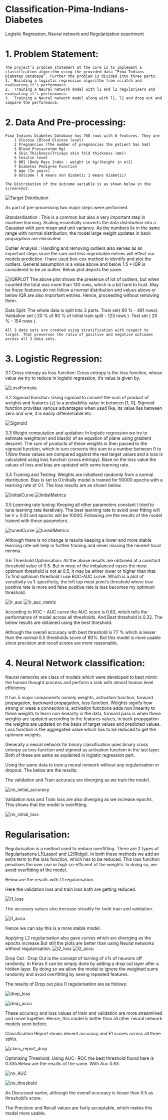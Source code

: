 # Classification-Pima-Indians-Diabetes
Logistic Regression, Neural network and Regularization experiment 


# 1. Problem Statement:
	
	The project’s problem statement at the core is to implement a classification algorithm using the provided data “Pima Indians Diabetes Database”. Further the problem is divided into three parts.
	1.  Building a logistic regression algorithm from scratch and evaluating it’s performance.	
	2.  Training a Neural network model with l1 and l2 regularisers and evaluating it’s performance.
	3.  Training a Neural network model along with l1, l2 and drop out and compare the performance.


# 2. Data And Pre-processing:

	Pima Indians Diabetes Database has 768 rows with 8 features. They are 
		1 Glucose (Blood Glucose level)
		2 Pregnancies (The number of pregnancies the patient has had)
		3 Blood Pressure(mm Hg)
		4 Skin Thickness(Triceps skin fold thickness (mm))
		5 Insulin level
		6 BMI (Body Mass Index : weight in kg/(height in m)2)
		7 Diabetes Pedigree Function
		8 Age (In years) .
		9 Outcome ( 0 means non diabetic 1 means diabetic)
	
	The Distribution of the outcome variable is as shown below in the screenshot.

![Target Distribution](/assets/distri-24.png)












As part of pre-processing two major steps were performed.

Standardisation : This is a common but also a very important step in machine learning. Scaling essentially converts the data distribution into a Gaussian with zero mean and unit variance. As the numbers lie in the same range with normal distribution, the model large weight updates in back propagation are eliminated.

Outlier Analysis : Handling and removing outliers also serves as an important steps since the rare and less improbable entries will effect our models prediction. I have used box-cox method to identify and plot the outliers. General assumption is a value above and below 1.5 * IQR is considered to be an outlier. Below plot depicts the same.

![IQRPLOT](/assets/IQR-26.PNG)
      	The above plot shows the presence of lot of outliers, but when counted the total was more than 130 rows, which is a bit hard to trust. May be these features do not follow a normal distribution and values above or below IQR are also important entries. Hence, proceeding without removing them.

Data Split: The whole data is split into 3 parts.
Train set( 60 % - 491 rows).
Validation set ( 20 % of 80 % of initial train split - 123 rows ).
Test set ( 20 % - 154 rows ).
	
	All 3 data sets are created using stratification with respect to target. That preserves the ratio of positive and negative outcomes across all 3 data sets.

# 3. Logistic Regression:

3.1 Cross entropy as loss function: Cross entropy is the loss function, whose value we try to reduce in logistic regression, it’s value is given by.


![LossFormula](/assets/loss_formula.png)














3.2 Sigmoid Function: Using sigmoid to convert the sum of product of weights and features (z) to a probability value in between [1, 0]. Sigmoid function provides various advantages when used like, its value lies between zero and one, it is easily differentiable etc.

![Sigmoid](/assets/sigmoid_curve.png)

















3.3 Weight computation and updation: In logistic regression we try to estimate weights(w) and bias(b) of an equation of plane using gradient descent. The sum of products of these weights is then passed to the sigmoid function, which in turn converts this sum to a number between 0 to 1.Now these values are compared against the real target values and a loss is calculated using loss function (cross entropy). Base on the loss value the values of loss and bias are updated with some learning rate.


3.4 Training and Testing: Weights are initialised randomly from a normal distribution. Bias is set to 0.Initially model is trained for 50000 epochs with a learning rate of 0.1.
The loss results are as shown below.


![InitialCurve](/assets/initial_loss_log-32.png)
![InitialMetrics](/assets/initial_metrics.png)






































3.5 Learning rate tuning: Keeping all other parameters constant I tried to tune learning rate iteratively. The best learning rate to avoid over fitting will be lr  = 0.01 and epochs will be 10000. Following are the results of the model trained with these parameters.


![tunedCurve](/assets/tuned_graph_lr.png)
![tunedlMetrics](/assets/tuned_metrics_lr.png)












































Although there is no change is results keeping a lower and more stable learning rate will help in further training and never missing the nearest local minima.

3.6 Threshold Optimisation: All the above results are obtained at a constant threshold value of 0.5. But in most of the imbalanced cases the most optimum threshold is not at 0.5, it may be either lower or higher than that. To find optimum threshold I use ROC-AUC curve. Which is a plot of sensitivity vs 1-specificity, the left top most point’s threshold where true positive rate is more and false positive rate is less becomes my optimum threshold.

![lr_auc](/assets/lr_AUC.png)
![lr_auc_metric](/assets/lr_AUC_metrics.png)

According to ROC - AUC curve the AUC score is 0.83, which tells the performance of model across all thresholds. And Best threshold is 0.32. The below results are obtained using the best threshold.

Although the overall accuracy with best threshold is 77 % which is lesser than the normal 0.5 thresholds score of 80%. But this model is more usable since precision and recall scores are more reasonable.







# 4. Neural Network classification:

Neural networks are class of models which were developed to best mimic the human thought process and perform a task with almost human level efficiency.

It has 5 major components namely weights, activation function, forward propagation, backward propagation, loss function. Weights signify how strong or weak a connection is, activation functions adds non linearity to these weights to learn non-linearity in the data,  forward pass is when these weights are updated according to the features values, in back propagation the weights are updated on the basis of target values and predicted values. Loss function is the aggregated value which has to be reduced to get the optimum weights.

Generally a neural network for binary classification uses binary cross entropy as loss function and sigmoid as activation function in the last layer. Both of these are same as explained in logistic regression part.

Using the same data to train a neural network without any regularisation or dropout. The below are the results.


The validation and Train accuracy are diverging as we train the model. 

![nn_initial_accuracy](/assets/NN_initial_acc-44.png)










Validation loss and Train loss are also diverging as we increase epochs. This shows that the model is overfitting.

![nn_initial_loss](/assets/nn_initial_loss-45.png)





# Regularisation:

Regularisation is a method used to reduce overfitting. There are 2 types of Regularisations L1(Lasso) and L2(Ridge). In both these methods we add an extra term to the loss function, which has to be reduced. This loss function penalises the over use or high co-efficient of the weights. In doing so, we avoid overfitting of the model.

Below are the results with L1 regularisation.

Here the validation loss and train loss both are getting reduced.

![l1_loss](/assets/l1_nn_loss-48.png)

The accuracy values also increase steadily for both train and validation.

![l1_accu](/assets/nn_l1_accu-50.png)

Hence we can say this is a more stable model.


Applying L2 regularisation also gave curves which are diverging as the epochs increase.But still the plots are better than using Neural networks without regularisation.
![l2_loss](/assets/nn_l2_loss-52.png)
![l2_accu](/assets/nn_l2_acc-54.png)

Drop Out : Drop Out is the concept of turning of x% of neurons off randomly. In Keras it can be simply done by adding a drop out layer after a hidden layer. By doing so we allow the model to ignore the weighted sums randomly and avoid overfitting by seeing repeated features.

The results of Drop out plus l1 regularisation are as follows:

![drop_loss](/assets/nn_drop_loss-58.png)

![drop_accu](/assets/nn_drop_acc-56.png)

























These accuracy and loss values of train and validation are more streamlined and move together. Hence, this model is better than all other neural network models seen before.

Classification Report shows decent accuracy and F1 scores across all three splits.

![class_report_drop](/assets/drop_classification_report.png)





	

Optimising Threshold: Using AUC- ROC the best threshold found here is 0.335.Below are the results of the same. With Auc 0.83.

![nn_AUC](/assets/nn_AUC.png)

![nn_threshold](/assets/nn_nn_best_threshold.png)

















As Discussed earlier, although the overall accuracy is lesser than 0.5 as threshold’s score.

The Precision and Recall values are fairly acceptable, which makes this model more usable.





